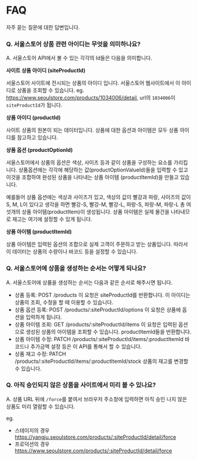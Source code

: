 # FAQ

자주 묻는 질문에 대한 답변입니다.

### Q. 서울스토어 상품 관련 아이디는 무엇을 의미하나요?

A. 서울스토어 API에서 볼 수 있는 각각의 Id들은 다음을 의미합니다. 

**사이트 상품 아이디 (siteProductId)**

서울스토어 사이트에 전시되는 상품의 아이디 입니다. 서울스토어 웹사이트에서 이 아이디로 상품을 조회할 수 있습니다. 
eg. https://www.seoulstore.com/products/1034006/detail, url의 `1034006`이 `siteProductId`가 됩니다. 

**상품 아이디 (productId)**

사이트 상품의 원본이 되는 데이터입니다. 상품에 대한 옵션과 아이템은 모두 상품 아이디를 참고하고 있습니다. 

**상품 옵션 (productOptionId)**

서울스토어에서 상품의 옵션은 색상, 사이즈 등과 같이 상품을 구성하는 요소를 가리킵니다. 상품옵션에는 각각에 해당하는 값(productOptionValueId)들을 입력할 수 있고 이것을 조합하여 완성된 상품을 나타내는 상품 아이템 (productItemId)을 만들고 있습니다.

예를들어 상품 옵션에는 색상과 사이즈가 있고, 색상의 값이 빨강과 파랑, 사이즈의 값이 S, M, L이 있다고 생각을 하면 빨강-S, 빨강-M, 빨강-L, 파랑-S, 파랑-M, 파랑-L 총 여섯개의 상품 아이템(productItem)이 생성됩니다. 상품 아이템은 실제 물건을 나타내므로 재고는 여기에 설정할 수 있게 됩니다.

**상품 아이템 (productItemId)**

상품 아이템은 입력된 옵션의 조합으로 실제 고객이 주문하고 받는 상품입니다. 따라서 이 데이터는 상품의 수량이나 바코드 등을 설정할 수 있습니다. 

### Q. 서울스토어에 상품을 생성하는 순서는 어떻게 되나요?

A. 서울스토어에 상품을 생성하는 순서는 다음과 같은 순서로 해주시면 됩니다. 

* 상품 등록: POST /products 
  이 요청은 siteProductId를 반환합니다. 이 아이디는 상품의 조회, 수정을 할 때 이용할 수 있습니다.
* 상품 옵션 등록: POST /products/:siteProductId/options
  이 요청은 상품에 옵션을 입력하게 됩니다. 
* 상품 아이템 조회: GET /products/:siteProductId/items
  이 요청은 입력된 옵션으로 생성된 상품의 아이템을 조회할 수 있습니다. productItemId들을 반환합니다.
* 상품 아이템 수정: PATCH /products/:siteProductId/items/:productItemId
  바코드나 추가금액 설정 등은 이 API를 통해서 할 수 있습니다.
* 상품 재고 수정: PATCH /products/:siteProductId/items/:productItemId/stock
  상품의 재고를 변경할 수 있습니다.

### Q. 아직 승인되지 않은 상품을 사이트에서 미리 볼 수 있나요?

A. 상품 URL 뒤에 `/force`를 붙여서 브라우저 주소창에 입력하면 아직 승인 나지 않은 상품도 미리 열람할 수 있습니다.

eg. 
* 스테이지의 경우 https://yangju.seoulstore.com/products/:siteProductId/detail/force
* 프로덕션의 경우 https://www.seoulstore.com/products/:siteProductId/detail/force
